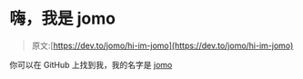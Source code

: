 # 嗨，我是 jomo

> 原文:[https://dev.to/jomo/hi-im-jomo](https://dev.to/jomo/hi-im-jomo)

你可以在 GitHub 上找到我，我的名字是 [jomo](https://github.com/jomo)